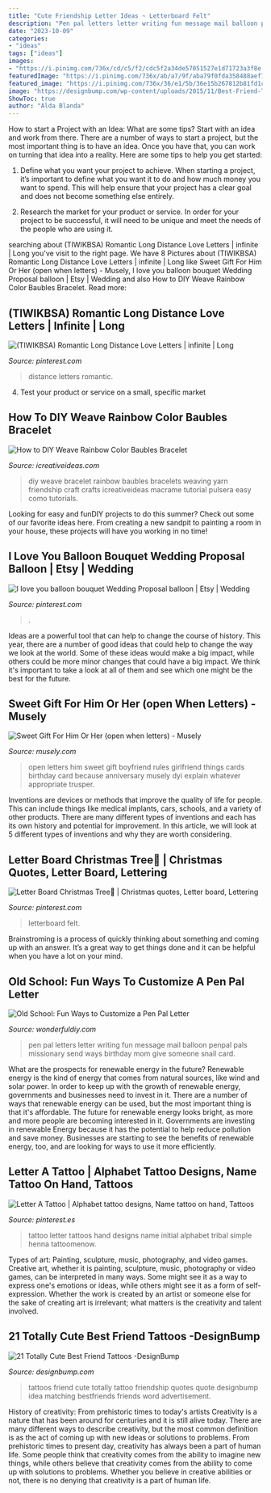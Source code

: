 ```yaml
---
title: "Cute Friendship Letter Ideas ~ Letterboard Felt"
description: "Pen pal letters letter writing fun message mail balloon penpal pals missionary send ways birthday mom give someone snail card"
date: "2023-10-09"
categories:
- "ideas"
tags: ["ideas"]
images:
- "https://i.pinimg.com/736x/cd/c5/f2/cdc5f2a34de57051527e1d71723a3f8e.jpg"
featuredImage: "https://i.pinimg.com/736x/ab/a7/9f/aba79f0fda358488aef714988753a7de--long-distance-love-letters-romantic-ideas.jpg"
featured_image: "https://i.pinimg.com/736x/36/e1/5b/36e15b267812b81fd1c3a293c72d0b93.jpg"
image: "https://designbump.com/wp-content/uploads/2015/11/Best-Friend-Tattoos.jpg"
ShowToc: true
author: "Alda Blanda"
---
```



How to start a Project with an Idea: What are some tips?
Start with an idea and work from there. There are a number of ways to start a project, but the most important thing is to have an idea. Once you have that, you can work on turning that idea into a reality. Here are some tips to help you get started:
1. Define what you want your project to achieve. When starting a project, it’s important to define what you want it to do and how much money you want to spend. This will help ensure that your project has a clear goal and does not become something else entirely.

2. Research the market for your product or service. In order for your project to be successful, it will need to be unique and meet the needs of the people who are using it.

	

		
searching about (TIWIKBSA) Romantic Long Distance Love Letters | infinite | Long you've visit to the right page. We have 8 Pictures about (TIWIKBSA) Romantic Long Distance Love Letters | infinite | Long like Sweet Gift For Him Or Her (open when letters) - Musely, I love you balloon bouquet Wedding Proposal balloon | Etsy | Wedding and also How to DIY Weave Rainbow Color Baubles Bracelet. Read more:
		
    
## (TIWIKBSA) Romantic Long Distance Love Letters | Infinite | Long

<img loading=lazy src="https://i.pinimg.com/736x/ab/a7/9f/aba79f0fda358488aef714988753a7de--long-distance-love-letters-romantic-ideas.jpg" onerror="this.onerror=null;this.src='https://tse2.mm.bing.net/th?id=OIP.IkTeficd4wNXSofmMh1YnwHaLH&amp;pid=15.1';" alt="(TIWIKBSA) Romantic Long Distance Love Letters | infinite | Long">

_Source: pinterest.com_

>distance letters romantic. 

	

4. Test your product or service on a small, specific market

    
## How To DIY Weave Rainbow Color Baubles Bracelet

<img loading=lazy src="http://www.icreativeideas.com/wp-content/uploads/2014/05/How-to-DIY-Weave-Rainbow-Color-Baubles-thumb.jpg" onerror="this.onerror=null;this.src='https://tse2.mm.bing.net/th?id=OIP.tF1cIFsD-3FSkoR4bUEJRAHaHa&amp;pid=15.1';" alt="How to DIY Weave Rainbow Color Baubles Bracelet">

_Source: icreativeideas.com_

>diy weave bracelet rainbow baubles bracelets weaving yarn friendship craft crafts icreativeideas macrame tutorial pulsera easy como tutorials. 

	

Looking for easy and funDIY projects to do this summer? Check out some of our favorite ideas here. From creating a new sandpit to painting a room in your house, these projects will have you working in no time!

    
## I Love You Balloon Bouquet Wedding Proposal Balloon | Etsy | Wedding

<img loading=lazy src="https://i.pinimg.com/736x/cd/c5/f2/cdc5f2a34de57051527e1d71723a3f8e.jpg" onerror="this.onerror=null;this.src='https://tse3.mm.bing.net/th?id=OIP.DiR8E_nErP028t3Ooho4OAHaHa&amp;pid=15.1';" alt="I love you balloon bouquet Wedding Proposal balloon | Etsy | Wedding">

_Source: pinterest.com_

>. 

	

Ideas are a powerful tool that can help to change the course of history. This year, there are a number of good ideas that could help to change the way we look at the world. Some of these ideas would make a big impact, while others could be more minor changes that could have a big impact. We think it's important to take a look at all of them and see which one might be the best for the future.

    
## Sweet Gift For Him Or Her (open When Letters) - Musely

<img loading=lazy src="https://media.musely.com/u/400c2554-592b-4813-978f-4cc063ac3899.jpg" onerror="this.onerror=null;this.src='https://tse1.mm.bing.net/th?id=OIP.7Sek19385pSqWODD_oNOrwHaJ4&amp;pid=15.1';" alt="Sweet Gift For Him Or Her (open when letters) - Musely">

_Source: musely.com_

>open letters him sweet gift boyfriend rules girlfriend things cards birthday card because anniversary musely dyi explain whatever appropriate trusper. 

	

Inventions are devices or methods that improve the quality of life for people. This can include things like medical implants, cars, schools, and a variety of other products. There are many different types of inventions and each has its own history and potential for improvement. In this article, we will look at 5 different types of inventions and why they are worth considering.

    
## Letter Board Christmas Tree🎄 | Christmas Quotes, Letter Board, Lettering

<img loading=lazy src="https://i.pinimg.com/736x/36/e1/5b/36e15b267812b81fd1c3a293c72d0b93.jpg" onerror="this.onerror=null;this.src='https://tse1.mm.bing.net/th?id=OIP.2RWYlFLgYEizDr58XTtyBAHaJ3&amp;pid=15.1';" alt="Letter Board Christmas Tree🎄 | Christmas quotes, Letter board, Lettering">

_Source: pinterest.com_

>letterboard felt. 

	

Brainstroming is a process of quickly thinking about something and coming up with an answer. It’s a great way to get things done and it can be helpful when you have a lot on your mind.

    
## Old School: Fun Ways To Customize A Pen Pal Letter

<img loading=lazy src="http://cdn.wonderfuldiy.com/wp-content/uploads/2016/09/Message-balloon.jpg" onerror="this.onerror=null;this.src='https://tse3.mm.bing.net/th?id=OIP.__z73XrbdM9EuBQPgmxJ-QHaNI&amp;pid=15.1';" alt="Old School: Fun Ways to Customize a Pen Pal Letter">

_Source: wonderfuldiy.com_

>pen pal letters letter writing fun message mail balloon penpal pals missionary send ways birthday mom give someone snail card. 

	

What are the prospects for renewable energy in the future?
Renewable energy is the kind of energy that comes from natural sources, like wind and solar power. In order to keep up with the growth of renewable energy, governments and businesses need to invest in it. There are a number of ways that renewable energy can be used, but the most important thing is that it's affordable. 
The future for renewable energy looks bright, as more and more people are becoming interested in it. Governments are investing in renewable Energy because it has the potential to help reduce pollution and save money. Businesses are starting to see the benefits of renewable energy, too, and are looking for ways to use it more efficiently.

    
## Letter A Tattoo | Alphabet Tattoo Designs, Name Tattoo On Hand, Tattoos

<img loading=lazy src="https://i.pinimg.com/736x/61/b3/3f/61b33f9c1431cf938f2beb6aeac2de31.jpg" onerror="this.onerror=null;this.src='https://tse2.mm.bing.net/th?id=OIP.gp9JbS3LS_mBTKhPJJfhRgAAAA&amp;pid=15.1';" alt="Letter A Tattoo | Alphabet tattoo designs, Name tattoo on hand, Tattoos">

_Source: pinterest.es_

>tattoo letter tattoos hand designs name initial alphabet tribal simple henna tattoomenow. 

	

Types of art: Painting, sculpture, music, photography, and video games.
Creative art, whether it is painting, sculpture, music, photography or video games, can be interpreted in many ways. Some might see it as a way to express one's emotions or ideas, while others might see it as a form of self-expression. Whether the work is created by an artist or someone else for the sake of creating art is irrelevant; what matters is the creativity and talent involved.

    
## 21 Totally Cute Best Friend Tattoos -DesignBump

<img loading=lazy src="https://designbump.com/wp-content/uploads/2015/11/Best-Friend-Tattoos.jpg" onerror="this.onerror=null;this.src='https://tse2.mm.bing.net/th?id=OIP.7I5ViYmfIU4cSrl_4iO_CQHaG6&amp;pid=15.1';" alt="21 Totally Cute Best Friend Tattoos -DesignBump">

_Source: designbump.com_

>tattoos friend cute totally tattoo friendship quotes quote designbump idea matching bestfriends friends word advertisement. 

	

History of creativity: From prehistoric times to today's artists
Creativity is a nature that has been around for centuries and it is still alive today. There are many different ways to describe creativity, but the most common definition is as the act of coming up with new ideas or solutions to problems. From prehistoric times to present day, creativity has always been a part of human life. Some people think that creativity comes from the ability to imagine new things, while others believe that creativity comes from the ability to come up with solutions to problems. Whether you believe in creative abilities or not, there is no denying that creativity is a part of human life.

